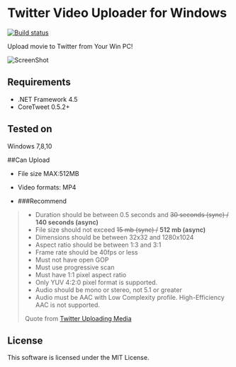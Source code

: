 ﻿# Twitter Video Uploader for Windows
[![Build status](https://ci.appveyor.com/api/projects/status/w1h37q3wt7dw08jt?svg=true)](https://ci.appveyor.com/project/hinaloe/twittervideouploader)

Upload movie to Twitter from Your Win PC!

![ScreenShot](http://puu.sh/iMHAN/c15dd16f97.png)

## Requirements

- .NET Framework 4.5
- CoreTweet 0.5.2+

## Tested on

Windows 7,8,10

##Can Upload

- File size MAX:512MB  
- Video formats: MP4

- ###Recommend

> - Duration should be between 0.5 seconds and ~~30 seconds (sync) /~~ **140 seconds (async)**
> - File size should not exceed ~~15 mb (sync) /~~ **512 mb (async)**
> - Dimensions should be between 32x32 and 1280x1024
> - Aspect ratio should be between 1:3 and 3:1
> - Frame rate should be 40fps or less
> - Must not have open GOP
> - Must use progressive scan
> - Must have 1:1 pixel aspect ratio
> - Only YUV 4:2:0 pixel format is supported.
> - Audio should be mono or stereo, not 5.1 or greater
> - Audio must be AAC with Low Complexity profile. High-Efficiency AAC is not supported.
>
> Quote from [Twitter Uploading Media](https://dev.twitter.com/rest/public/uploading-media#videorecs)


## License

This software is licensed under the MIT License.
